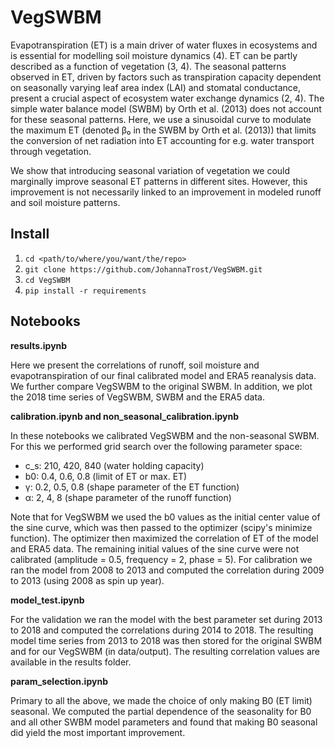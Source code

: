 # VegSWBM

Evapotranspiration (ET) is a main driver of water fluxes in ecosystems and is essential for modelling soil moisture dynamics (4). ET can be partly described as a function of vegetation (3, 4). The seasonal patterns observed in ET, driven by factors such as transpiration capacity dependent on seasonally varying leaf area index (LAI) and stomatal conductance, present a crucial aspect of ecosystem water exchange dynamics (2, 4). The simple water balance model (SWBM) by Orth et al. (2013) does not account for these seasonal patterns.
Here, we use a sinusoidal curve to modulate the maximum ET (denoted β₀ in the SWBM by Orth et al. (2013)) that limits the conversion of net radiation into ET accounting for e.g. water transport through vegetation.

We show that introducing seasonal variation of vegetation we could marginally improve seasonal ET patterns in different sites. However, this improvement is not necessarily linked to an improvement in modeled runoff and soil moisture patterns. 

## Install
1. `cd <path/to/where/you/want/the/repo>`
2. `git clone https://github.com/JohannaTrost/VegSWBM.git`
3. `cd VegSWBM`
4. `pip install -r requirements`

## Notebooks

**results.ipynb**

Here we present the correlations of runoff, soil moisture and evapotranspiration of our final calibrated model
and ERA5 reanalysis data. We further compare VegSWBM to the original SWBM. In addition, we plot the 2018 time series of 
VegSWBM, SWBM and the ERA5 data.

**calibration.ipynb and non_seasonal_calibration.ipynb**

In these notebooks we calibrated VegSWBM and the non-seasonal SWBM. For this we performed grid search over the following
parameter space:

- c_s: 210, 420, 840 (water holding capacity)
- b0: 0.4, 0.6, 0.8 (limit of ET or max. ET)
- γ: 0.2, 0.5, 0.8 (shape parameter of the ET function)
- α: 2, 4, 8 (shape parameter of the runoff function)

Note that for VegSWBM we used the b0 values as the initial center value of the sine curve, which was then passed to 
the optimizer (scipy's minimize function). The optimizer then maximized the correlation of ET of the model and ERA5 data.
The remaining initial values of the sine curve were not calibrated (amplitude = 0.5, frequency = 2, phase = 5).
For calibration we ran the model from 2008 to 2013 and computed the correlation during 2009 to 2013 (using 2008 as spin up year).

**model_test.ipynb**

For the validation we ran the model with the best parameter set during 2013 to 2018 and computed the correlations during 
2014 to 2018. The resulting model time series from 2013 to 2018 was then stored for the original SWBM and for our VegSWBM (in data/output).
The resulting correlation values are available in the results folder. 

**param_selection.ipynb**

Primary to all the above, we made the choice of only making B0 (ET limit) seasonal. We computed the partial dependence 
of the seasonality for B0 and all other SWBM model parameters and found that making B0 seasonal did yield the most 
important improvement.



